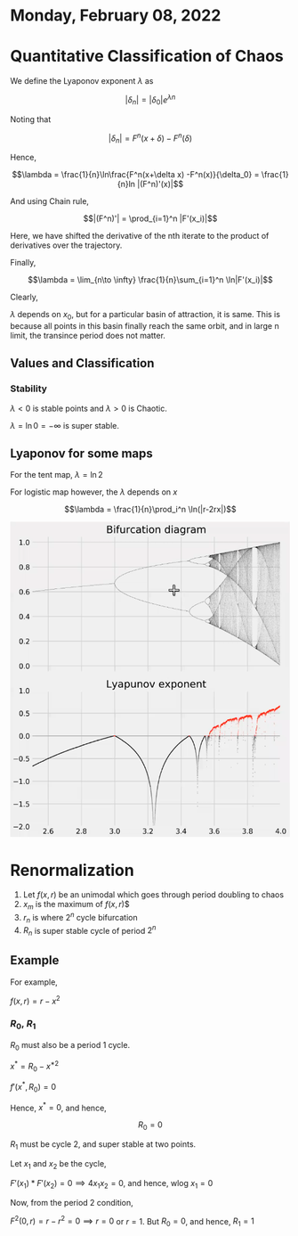 # Monday, February 08, 2022

# Quantitative Classification of Chaos

We define the Lyaponov exponent $\lambda$ as 

$$|\delta_n| = |\delta_0|e^{\lambda n}$$

Noting that 

$$|\delta_n| = F^n(x+\delta) -F^n(\delta)$$

Hence, 

$$\lambda = \frac{1}{n}\ln\frac{F^n(x+\delta x) -F^n(x)}{\delta_0} = \frac{1}{n}ln |(F^n)'(x)|$$

And using Chain rule,

$$|(F^n)'| = \prod_{i=1}^n |F'(x_i)|$$

Here, we have shifted the derivative of the nth iterate to the product of derivatives over the trajectory.

Finally, 

$$\lambda = \lim_{n\to \infty} \frac{1}{n}\sum_{i=1}^n \ln|F'(x_i)|$$

Clearly, 

$\lambda$ depends on $x_0$, but for a particular basin of attraction, it is same. This is because all points in this basin finally reach the same orbit, and in large n limit, the transince period does not matter.

## Values and Classification

### Stability

$\lambda < 0$ is stable points and $\lambda > 0$ is Chaotic.

$\lambda = \ln 0 = -\infty$ is super stable.


## Lyaponov for some maps

For the tent map, $\lambda = \ln 2$

For logistic map however, the $\lambda$ depends on $x$

$$\lambda = \frac{1}{n}\prod_i^n \ln(|r-2rx|)$$

![Lyaponov for the logistic map](attachments/2022-03-07-00-30-47.png)

# Renormalization

1. Let $f(x, r)$ be an unimodal  which goes through period doubling to chaos
2. $x_m$  is the maximum of $f(x, r)$$
3. $r_n$ is where $2^n$ cycle bifurcation
4. $R_n$ is super stable cycle of period $2^n$

## Example

For example, 

$f(x, r) = r - x^2$

###  $R_0,\ R_1$

$R_0$ must also be a period 1 cycle.

$x^* = R_0 - x^{*2}$

$f'(x^*, R_0) = 0$

Hence, $x^* = 0$, and hence, 

$$R_0 = 0$$

$R_1$ must be cycle 2, and super stable at two points.

Let $x_1$ and $x_2$ be the cycle, 

$F'(x_1)*F'(x_2) = 0 \implies 4x_1x_2 = 0$, and hence, wlog $x_1 = 0$

Now, from the period 2 condition, 

$F^2(0, r) = r - r^2 = 0\implies r = 0$ or $r=1$. But $R_0=0$, and hence, $R_1=1$

